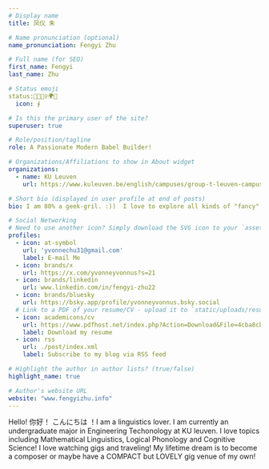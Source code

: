 ```yaml
---
# Display name
title: 凤仪 朱

# Name pronunciation (optional)
name_pronunciation: Fengyi Zhu

# Full name (for SEO)
first_name: Fengyi
last_name: Zhu

# Status emoji
status:📓🏄🏻‍♀️🌍🎺
  icon: ∮

# Is this the primary user of the site?
superuser: true

# Role/position/tagline
role: A Passionate Modern Babel Builder!

# Organizations/Affiliations to show in About widget
organizations:
  - name: KU Leuven
    url: https://www.kuleuven.be/english/campuses/group-t-leuven-campus

# Short bio (displayed in user profile at end of posts)
bio: I am 80% a geek-gril. :))  I love to explore all kinds of "fancy" topics relating to linguistics and mathematics!  

# Social Networking
# Need to use another icon? Simply download the SVG icon to your `assets/media/icons/` folder.
profiles:
  - icon: at-symbol
    url: 'yvonnechu31@gmail.com'
    label: E-mail Me
  - icon: brands/x
    url: https://x.com/yvonneyvonnus?s=21 
  - icon: brands/linkedin
    url: www.linkedin.com/in/fengyi-zhu22
  - icon: brands/bluesky
    url: https://bsky.app/profile/yvonneyvonnus.bsky.social
  # Link to a PDF of your resume/CV - upload it to `static/uploads/resume.pdf`
  - icon: academicons/cv
    url: https://www.pdfhost.net/index.php?Action=Download&File=4cba8cb22fd69206983f5a84c1dee690
    label: Download my resume
  - icon: rss
    url: ./post/index.xml
    label: Subscribe to my blog via RSS feed

# Highlight the author in author lists? (true/false)
highlight_name: true

# Author's website URL
website: "www.fengyizhu.info"
---
```


Hello! 你好！ こんにちは ！I am a linguistics lover. I am currently an undergraduate major in Engineering Techonology at KU leuven. I love topics including Mathematical Linguistics, Logical Phonology and Cognitive Science! I love watching gigs and traveling! My lifetime dream is to become a composer or maybe have a COMPACT but LOVELY gig venue of my own!
